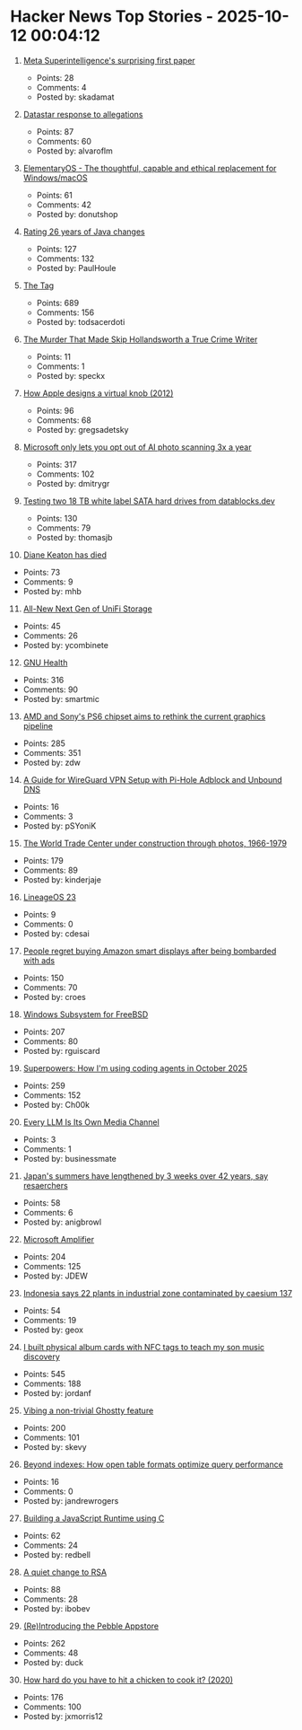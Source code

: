 # Hacker News Top Stories - 2025-10-12 00:04:12

1. [Meta Superintelligence's surprising first paper](https://paddedinputs.substack.com/p/meta-superintelligences-surprising)
   - Points: 28
   - Comments: 4
   - Posted by: skadamat

2. [Datastar response to allegations](https://data-star.dev/essays/greedy_developer)
   - Points: 87
   - Comments: 60
   - Posted by: alvaroflm

3. [ElementaryOS - The thoughtful, capable and ethical replacement for Windows/macOS](https://elementary.io/)
   - Points: 61
   - Comments: 42
   - Posted by: donutshop

4. [Rating 26 years of Java changes](https://neilmadden.blog/2025/09/12/rating-26-years-of-java-changes/)
   - Points: 127
   - Comments: 132
   - Posted by: PaulHoule

5. [The <output> Tag](https://denodell.com/blog/html-best-kept-secret-output-tag)
   - Points: 689
   - Comments: 156
   - Posted by: todsacerdoti

6. [The Murder That Made Skip Hollandsworth a True Crime Writer](https://www.texasmonthly.com/true-crime/skip-hollandsworth-new-book-she-kills/)
   - Points: 11
   - Comments: 1
   - Posted by: speckx

7. [How Apple designs a virtual knob (2012)](https://jherrm.github.io/knobs/)
   - Points: 96
   - Comments: 68
   - Posted by: gregsadetsky

8. [Microsoft only lets you opt out of AI photo scanning 3x a year](https://hardware.slashdot.org/story/25/10/11/0238213/microsofts-onedrive-begins-testing-face-recognizing-ai-for-photos-for-some-preview-users)
   - Points: 317
   - Comments: 102
   - Posted by: dmitrygr

9. [Testing two 18 TB white label SATA hard drives from datablocks.dev](https://ounapuu.ee/posts/2025/10/06/datablocks-white-label-drives/)
   - Points: 130
   - Comments: 79
   - Posted by: thomasjb

10. [Diane Keaton has died](https://www.nytimes.com/2025/10/11/movies/diane-keaton-dead.html)
   - Points: 73
   - Comments: 9
   - Posted by: mhb

11. [All-New Next Gen of UniFi Storage](https://blog.ui.com/article/all-new-next-gen-of-unifi-storage)
   - Points: 45
   - Comments: 26
   - Posted by: ycombinete

12. [GNU Health](https://www.gnuhealth.org/about-us.html)
   - Points: 316
   - Comments: 90
   - Posted by: smartmic

13. [AMD and Sony's PS6 chipset aims to rethink the current graphics pipeline](https://arstechnica.com/gaming/2025/10/amd-and-sony-tease-new-chip-architecture-ahead-of-playstation-6/)
   - Points: 285
   - Comments: 351
   - Posted by: zdw

14. [A Guide for WireGuard VPN Setup with Pi-Hole Adblock and Unbound DNS](https://psyonik.tech/posts/a-guide-for-wireguard-vpn-setup-with-pi-hole-adblock-and-unbound-dns/)
   - Points: 16
   - Comments: 3
   - Posted by: pSYoniK

15. [The World Trade Center under construction through photos, 1966-1979](https://rarehistoricalphotos.com/twin-towers-construction-photographs/)
   - Points: 179
   - Comments: 89
   - Posted by: kinderjaje

16. [LineageOS 23](https://lineageos.org/Changelog-30/)
   - Points: 9
   - Comments: 0
   - Posted by: cdesai

17. [People regret buying Amazon smart displays after being bombarded with ads](https://arstechnica.com/gadgets/2025/10/people-regret-buying-amazon-smart-displays-after-being-bombarded-with-ads/)
   - Points: 150
   - Comments: 70
   - Posted by: croes

18. [Windows Subsystem for FreeBSD](https://github.com/BalajeS/WSL-For-FreeBSD)
   - Points: 207
   - Comments: 80
   - Posted by: rguiscard

19. [Superpowers: How I'm using coding agents in October 2025](https://blog.fsck.com/2025/10/09/superpowers/)
   - Points: 259
   - Comments: 152
   - Posted by: Ch00k

20. [Every LLM Is Its Own Media Channel](https://www.aivojournal.org/every-llm-is-its-own-media-channel/)
   - Points: 3
   - Comments: 1
   - Posted by: businessmate

21. [Japan's summers have lengthened by 3 weeks over 42 years, say resaerchers](https://english.kyodonews.net/articles/-/62626)
   - Points: 58
   - Comments: 6
   - Posted by: anigbrowl

22. [Microsoft Amplifier](https://github.com/microsoft/amplifier)
   - Points: 204
   - Comments: 125
   - Posted by: JDEW

23. [Indonesia says 22 plants in industrial zone contaminated by caesium 137](https://www.reuters.com/sustainability/boards-policy-regulation/indonesia-says-22-plants-industrial-zone-near-jakarta-contaminated-by-caesium-2025-10-08/)
   - Points: 54
   - Comments: 19
   - Posted by: geox

24. [I built physical album cards with NFC tags to teach my son music discovery](https://fulghum.io/album-cards)
   - Points: 545
   - Comments: 188
   - Posted by: jordanf

25. [Vibing a non-trivial Ghostty feature](https://mitchellh.com/writing/non-trivial-vibing)
   - Points: 200
   - Comments: 101
   - Posted by: skevy

26. [Beyond indexes: How open table formats optimize query performance](https://jack-vanlightly.com/blog/2025/10/8/beyond-indexes-how-open-table-formats-optimize-query-performance)
   - Points: 16
   - Comments: 0
   - Posted by: jandrewrogers

27. [Building a JavaScript Runtime using C](https://devlogs.xyz/blog/building-a-javaScript-runtime)
   - Points: 62
   - Comments: 24
   - Posted by: redbell

28. [A quiet change to RSA](https://www.johndcook.com/blog/2025/10/06/a-quiet-change-to-rsa/)
   - Points: 88
   - Comments: 28
   - Posted by: ibobev

29. [(Re)Introducing the Pebble Appstore](https://ericmigi.com/blog/re-introducing-the-pebble-appstore/)
   - Points: 262
   - Comments: 48
   - Posted by: duck

30. [How hard do you have to hit a chicken to cook it? (2020)](https://james-simon.github.io/blog/chicken-cooking/)
   - Points: 176
   - Comments: 100
   - Posted by: jxmorris12

